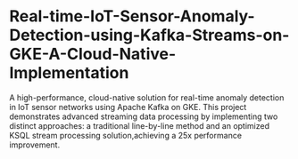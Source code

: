 # Real-time-IoT-Sensor-Anomaly-Detection-using-Kafka-Streams-on-GKE-A-Cloud-Native-Implementation
A high-performance, cloud-native solution for real-time anomaly detection in IoT sensor networks using Apache Kafka on GKE. This project demonstrates advanced streaming data processing by implementing two distinct approaches: a traditional line-by-line method and an optimized KSQL stream processing solution,achieving a 25x performance improvement. 
